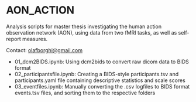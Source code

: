 # AON_ACTION
Analysis scripts for master thesis investigating the human action observation network (AON), using data from two fMRI tasks, as well as self-report measures.

Contact: olafborghi@gmail.com

- 01_dcm2BIDS.ipynb: Using dcm2bids to convert raw dicom data to BIDS format
- 02_participantsfile.ipynb: Creating a BIDS-style participants.tsv and participants.yaml file containing descriptive statistics and scale scores
- 03_eventfiles.ipynb: Manually converting the .csv logfiles to BIDS format events.tsv files, and sorting them to the respective folders 
